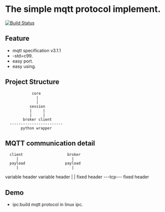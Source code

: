 The simple mqtt protocol implement.
===================================

[![Build Status](https://travis-ci.org/Shylock-Hg/mqttor.svg?branch=master)](https://travis-ci.org/Shylock-Hg/mqttor)

## Feature 

  - mqtt specification v3.1.1
  - -std=c99.
  - easy port.
  - easy using.

## Project Structure

                core
                  |
                  | 
               session
               |     |
               |     |
            broker client
      ------------------------
           python wrapper

## MQTT communication detail

      client                    broker
         |                        |
      payload                  payload
         |                        |
  variable header          variable header
         |                        |
    fixed header  \-\-\-tcp\-\-\- fixed header
                      

## Demo 

  - ipc:build mqtt protocol in linux ipc.

